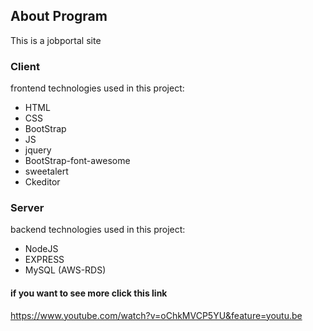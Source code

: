 ## About Program 
This is a jobportal site 

### Client 
frontend technologies used in this project:

* HTML
* CSS
* BootStrap
* JS
* jquery
* BootStrap-font-awesome
* sweetalert
* Ckeditor

### Server 
backend technologies used in this project:

* NodeJS
* EXPRESS
* MySQL (AWS-RDS)

#### if you want to see more click this link 
https://www.youtube.com/watch?v=oChkMVCP5YU&feature=youtu.be

